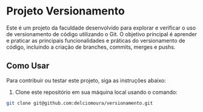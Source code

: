 # Projeto Versionamento

Este é um projeto da faculdade desenvolvido para explorar e verificar o uso de versionamento de código utilizando o Git. O objetivo principal é aprender e praticar as principais funcionalidades e práticas do versionamento de código, incluindo a criação de branches, commits, merges e pushs.

## Como Usar

Para contribuir ou testar este projeto, siga as instruções abaixo:

1. Clone este repositório em sua máquina local usando o comando:

```bash
git clone git@github.com:delciomoura/versionamento.git
